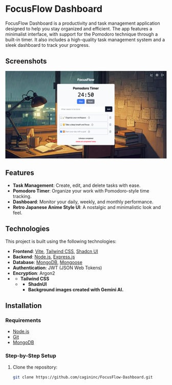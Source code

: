 # FocusFlow Dashboard

FocusFlow Dashboard is a productivity and task management application designed to help you stay organized and efficient. The app features a minimalist interface, with support for the Pomodoro technique through a built-in timer. It also includes a high-quality task management system and a sleek dashboard to track your progress.


## Screenshots
![FocusFlow Dashboard](/uı-demo.png)

## Features

- **Task Management**: Create, edit, and delete tasks with ease.
- **Pomodoro Timer**: Organize your work with Pomodoro-style time tracking.
- **Dashboard**: Monitor your daily, weekly, and monthly performance.
- **Retro Japanese Anime Style UI**: A nostalgic and minimalistic look and feel.


## Technologies

This project is built using the following technologies:

- **Frontend**: [Vite](https://vitejs.dev/), [Tailwind CSS](https://tailwindcss.com/), [Shadcn UI](https://ui.shadcn.dev/)
- **Backend**: [Node.js](https://nodejs.org/), [Express.js](https://expressjs.com/)
- **Database**: [MongoDB](https://www.mongodb.com/), [Mongoose](https://mongoosejs.com/)
- **Authentication**: JWT (JSON Web Tokens)
- **Encryption**: Argon2
- - **Tailwind CSS**
  - - **ShadnUI**
    - **Background images created with Gemini AI.**


## Installation

### Requirements

- [Node.js](https://nodejs.org/)
- [Git](https://git-scm.com/)
- [MongoDB](https://www.mongodb.com/)

### Step-by-Step Setup

1. Clone the repository:

   ```bash
   git clone https://github.com/cagininc/FocusFlow-Dashboard.git

